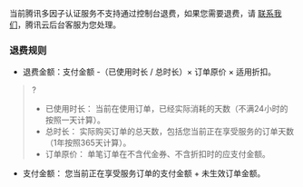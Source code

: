 当前腾讯多因子认证服务不支持通过控制台退费，如果您需要退费，请 [联系我们](https://cloud.tencent.com/online-service?from=connect-us)，腾讯云后台客服为您处理。

### 退费规则
- 退费金额：支付金额 -（已使用时长 / 总时长）× 订单原价 × 适用折扣。
>?
>- 已使用时长： 当前在使用订单，已经实际消耗的天数（不满24小时的按照一天计算）。
>- 总时长： 实际购买订单的总天数，包括您当前正在享受服务的订单天数（1年按照365天计算）。
>- 订单原价： 单笔订单在不含代金券、不含折扣时的应支付金额。

- 支付金额： 您当前正在享受服务订单的支付金额 + 未生效订单金额。
